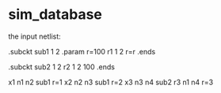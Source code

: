 
# sim_database

the input netlist:

.subckt sub1 1 2 
.param r=100
r1 1 2 r=r 
.ends

.subckt sub2 1 2 
r2 1 2 100 
.ends

x1 n1 n2 sub1 r=1 
x2 n2 n3 sub1 r=2 
x3 n3 n4 sub2
r3 n1 n4 r=3 
